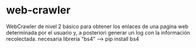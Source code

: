 # web-crawler
WebCrawler de nivel 2 básico para obtener los enlaces de una pagina web determinada por el usuario y, a posteriori generar un log con la información recolectada.
necesaria libreria "bs4" --> pip install bs4
